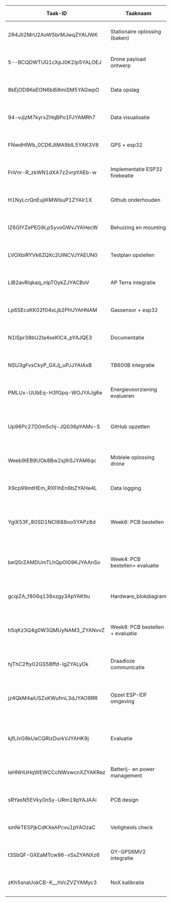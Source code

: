 | Taak-ID | Taaknaam | Bucket | Voortgang | Prioriteit | Toegewezen aan | Gemaakt door | Aanmaakdatum | Vervaldatum | Is terugkerend | Laat | Voltooiingsdatum | Labels |
|---------|----------|--------|-----------|------------|----------------|--------------|--------------|-------------|---------------|------|------------------|--------|
| 2R4JiI2MrU2AoW5brMJwqZYAIJWK | Stationaire oplossing (baken) | Taken | Niet gestart | Gemiddeld |  | Van der Weken Daan [student] | 19-09-2025 | 31-10-2025 | false | false |  | Software;Hardware |
| 5--BCQDWTUG1cXpJ0K2Ip5YALOEJ | Drone payload ontwerp | Taken | Niet gestart | Gemiddeld |  | Van der Weken Daan [student] | 20-09-2025 | 31-10-2025 | false | false |  | Ontwerp |
| 8kEjOD8KeEON6b8i8miSM5YAGwpO | Data opslag | Bezig | Niet gestart | Gemiddeld |  | Van der Weken Daan [student] | 19-09-2025 | 23-10-2025 | false | false |  | Software |
| 94-vJjzM7kyrxZHqBPo1FJYAMRh7 | Data visualisatie | Taken | Niet gestart | Gemiddeld |  | Van der Weken Daan [student] | 19-09-2025 | 17-10-2025 | false | false |  | Software |
| FNwdHlWb_0CD6JtMA9blL5YAK3V8 | GPS + esp32 | Voltooid | Voltooid | Gemiddeld |  | Van der Weken Daan [student] | 19-09-2025 | 10-10-2025 | false | false | 10-10-2025 | Software;Hardware |
| FnVnr-R_zkWN1dXA7z2vrpYAEb-w | Implementatie ESP32 firebeatle | Voltooid | Voltooid | Gemiddeld |  | Van der Weken Daan [student] | 19-09-2025 | 10-10-2025 | false | false | 10-10-2025 | Software;Hardware |
| H1NyLcrQnEujiKMWIsuP1ZYAIr1X | Github onderhouden | Bezig | Niet gestart | Gemiddeld |  | Van der Weken Daan [student] | 19-09-2025 |  | false | false |  | Documentatie |
| IZ6GIYZePEG9Lp5yvoGWvJYAHecW | Behuizing en mounting | Taken | Niet gestart | Gemiddeld |  | Van der Weken Daan [student] | 19-09-2025 | 31-10-2025 | false | false |  | Hardware |
| LVOXbiRYVk6ZQXc2UiNCVJYAEUN0 | Testplan opstellen | Taken | Niet gestart | Gemiddeld |  | Van der Weken Daan [student] | 20-09-2025 |  | false | false |  | Testen |
| LlB2avRiqkaq_nlpTOykZJYACBoV | AP Terra integratie | Taken | Niet gestart | Gemiddeld |  | Van der Weken Daan [student] | 20-09-2025 | 17-10-2025 | false | false |  | Backend |
| Lp6SEcxKK02f04xLjb2PHJYAHNAM | Gassensor + esp32 | Voltooid | Voltooid | Gemiddeld |  | Van der Weken Daan [student] | 19-09-2025 | 16-10-2025 | false | false | 10-10-2025 | Software;Hardware |
| N1ISpr38bU2Ia4seKIC4_pYAJQE3 | Documentatie | Bezig | Niet gestart | Gemiddeld |  | Van der Weken Daan [student] | 19-09-2025 |  | false | false |  | Documentatie |
| NSU3gFvsCkyP_GXJj_uPJJYAIAxB | TB600B integratie | Voltooid | Voltooid | Gemiddeld |  | Van der Weken Daan [student] | 20-09-2025 | 10-10-2025 | false | false | 10-10-2025 | Hardware |
| PMLUx-UUbEq-H3fGpq-WOJYAJg6e | Energievoorziening evalueren | Taken | Niet gestart | Gemiddeld |  | Van der Weken Daan [student] | 20-09-2025 |  | false | false |  | Hardware |
| Up98Pc27D0m5chj-JQ036pYAMv-S | GitHub opzetten | Voltooid | Voltooid | Gemiddeld | Van der Weken Daan [student];Van Rechem Warre [student] | Van der Weken Daan [student] | 19-09-2025 |  | false | false | 08-10-2025 | Documentatie |
| Weeb9IEB9UOk8Bw2sj9iSJYAM6qc | Mobiele oplossing drone | Taken | Niet gestart | Gemiddeld |  | Van der Weken Daan [student] | 19-09-2025 | 20-11-2025 | false | false |  | Software;Hardware |
| X9cp99mtHEm_RXFlhEn6bZYAHe4L | Data logging | Taken | Niet gestart | Gemiddeld |  | Van der Weken Daan [student] | 19-09-2025 | 09-10-2025 | false | true |  | Software |
| YgiX53F_80SD1NCt688oo5YAPz8d | Week6: PCB bestellen | Deadlines | Niet gestart | Gemiddeld | Van Rechem Warre [student];Van der Weken Daan [student] | Van der Weken Daan [student] | 19-09-2025 | 24-10-2025 | false | false |  |  |
| beQ5rZAMDUmTLhQpOI09KJYAAnSo | Week4: PCB bestellen+ evaluatie | Deadlines | Niet gestart | Gemiddeld | Van Rechem Warre [student];Van der Weken Daan [student] | Van der Weken Daan [student] | 19-09-2025 | 10-10-2025 | false | true |  |  |
| gcqiZA_f806q138xzgy3ApYAKttu | Hardware_blokdiagram | Voltooid | Voltooid | Gemiddeld | Van der Weken Daan [student] | Van der Weken Daan [student] | 19-09-2025 |  | false | false | 08-10-2025 | Hardware |
| h5qKz3Q4g0W3QMUyNAM3_ZYANvvZ | Week8: PCB bestellen + evaluatie | Deadlines | Niet gestart | Gemiddeld | Van Rechem Warre [student];Van der Weken Daan [student] | Van der Weken Daan [student] | 19-09-2025 | 21-11-2025 | false | false |  |  |
| hjThC2fty02GS5Bffd-lgZYALyDk | Draadloze communicatie | Taken | Niet gestart | Gemiddeld |  | Van der Weken Daan [student] | 19-09-2025 | 17-10-2025 | false | false |  | Software |
| jz4QkM4aiUSZsKWufmL3dJYAO8RR | Opzet ESP-IDF omgeving | Voltooid | Voltooid | Gemiddeld | Van Rechem Warre [student];Van der Weken Daan [student] | Van der Weken Daan [student] | 03-10-2025 | 03-10-2025 | false | false | 08-10-2025 |  |
| kjfLIvG8kUeCQRizDurkVJYAHK9j | Evaluatie | Deadlines | Niet gestart | Gemiddeld | Van der Weken Daan [student];Van Rechem Warre [student] | Van der Weken Daan [student] | 19-09-2025 | 12-12-2025 | false | false |  |  |
| leHNHUHqWEWCCcNWxwcnXZYAKRez | Batterij- en power management | Bezig | Niet gestart | Gemiddeld |  | Van der Weken Daan [student] | 19-09-2025 | 31-10-2025 | false | false |  | Hardware |
| sRYasN5EVky0nSy-URm19pYAJAAi | PCB design | Bezig | Niet gestart | Gemiddeld |  | Van der Weken Daan [student] | 20-09-2025 | 24-10-2025 | false | false |  | Ontwerp |
| smNrTE5PjkCdKXeAPcvu1pYAOzaC | Veiligheids check | Taken | Niet gestart | Gemiddeld |  | Van der Weken Daan [student] | 19-09-2025 |  | false | false |  | Controle |
| t3SbQF-GXEaMTcw96-vSsZYANXz6 | GY-GPS6MV2 integratie | Voltooid | Voltooid | Gemiddeld |  | Van der Weken Daan [student] | 20-09-2025 | 10-10-2025 | false | false | 10-10-2025 | Hardware |
| zKh5snaUokCB-K__hVcZVZYAMyc3 | NoX kalibratie | Bezig | Niet gestart | Gemiddeld |  | Van der Weken Daan [student] | 20-09-2025 | 20-11-2025 | false | false |  | Software |